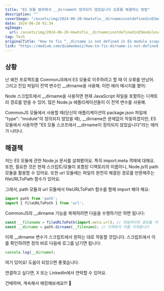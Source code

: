 ```yaml
---
title: "ES 모듈 범위에서 __dirname이 정의되지 않았습니다 오류를 해결하는 방법"
description: ""
coverImage: "/assets/img/2024-06-20-Howtofix__dirnameisnotdefinedinESmodulescope_0.png"
date: 2024-06-20 01:34
ogImage: 
  url: /assets/img/2024-06-20-Howtofix__dirnameisnotdefinedinESmodulescope_0.png
tag: Tech
originalTitle: "How to fix “__dirname is not defined in ES module scope”"
link: "https://medium.com/@iamwebwiz/how-to-fix-dirname-is-not-defined-in-es-module-scope-34d94a86694d"
---
```



## 상황

난 예전 프로젝트를 CommonJS에서 ES 모듈로 이주하려고 할 때 이 오류를 만났어. 그리고 진입 파일이 전역 변수인 __dirname을 사용해. 이런 에러 메시지를 봤어:

Node 스크립트에서 __dirname을 사용하면 현재 JavaScript 파일을 포함하는 디렉토리 경로를 받을 수 있어. 많은 Node.js 애플리케이션들이 이 전역 변수를 사용해.

CommonJS 모듈에서 사용할 때(당신의 애플리케이션의 package.json 파일에 "type": "module"이 정의되지 않았을 때), __dirname은 문제없이 작동하겠지만, ES 모듈에서 사용하면 "ES 모듈 스코프에서 __dirname이 정의되지 않았습니다"라는 에러가 나타나.

<div class="content-ad"></div>

## 해결책

저는 ES 모듈에 관한 Node.js 문서를 살펴봤어요. 특히 import.meta 객체에 대해요. 또한, 필요한 것은 현재 스크립트/모듈이 포함된 디렉토리의 이름이니, Node.js의 path 모듈을 활용할 수 있어요. 또한 url 모듈에는 파일의 완전히 해결된 경로를 반환해주는 fileURLToPath 함수가 있어요.

그래서, path 모듈과 url 모듈에서 fileURLToPath 함수를 함께 import 해야 해요:

```js
import path from 'path';
import { fileURLToPath } from 'url';
```

<div class="content-ad"></div>

CommonJS의 __dirname 기능을 복제하려면 다음을 수행하기만 하면 됩니다:

```js
const __filename = fileURLToPath(import.meta.url); // 파일까지의 경로를 가져옵니다
const __dirname = path.dirname(__filename); // 디렉토리 이름 가져옵니다
```

이제 __dirname 변수가 스크립트에서 원하는 대로 작동할 것입니다. 스크립트에서 이를 확인하려면 정의 바로 다음에 로그를 남기면 됩니다:

```js
console.log(__dirname);
```

<div class="content-ad"></div>

여기 있어요! 도움이 되었으면 좋겣습니다.

연결하고 싶다면, X 또는 LinkedIn에서 연락할 수 있어요.

건배하며, 계속해서 해킹해보세요!!! 🥂